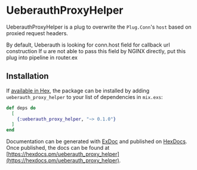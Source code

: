 # UeberauthProxyHelper

UeberauthProxyHelper is a plug to overwrite the `Plug.Conn`'s `host` based on proxied request headers.

By default, Ueberauth is looking for conn.host field for callback url construction
If u are not able to pass this field by NGINX directly, put this plug into pipeline in router.ex

## Installation

If [available in Hex](https://hex.pm/docs/publish), the package can be installed
by adding `ueberauth_proxy_helper` to your list of dependencies in `mix.exs`:

```elixir
def deps do
  [
    {:ueberauth_proxy_helper, "~> 0.1.0"}
  ]
end
```

Documentation can be generated with [ExDoc](https://github.com/elixir-lang/ex_doc)
and published on [HexDocs](https://hexdocs.pm). Once published, the docs can
be found at [https://hexdocs.pm/ueberauth_proxy_helper](https://hexdocs.pm/ueberauth_proxy_helper).

